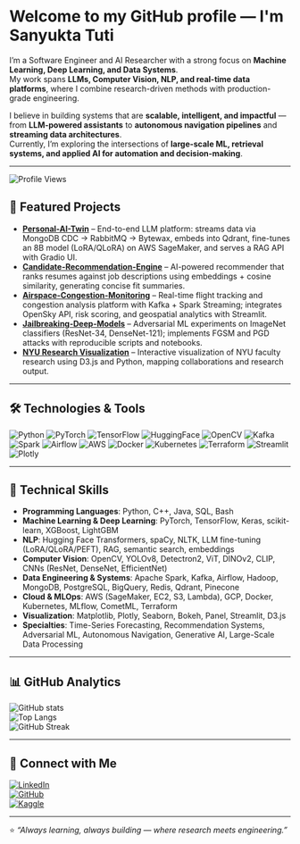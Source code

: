 # Welcome to my GitHub profile — I'm Sanyukta Tuti

I’m a Software Engineer and AI Researcher with a strong focus on **Machine Learning, Deep Learning, and Data Systems**.  
My work spans **LLMs, Computer Vision, NLP, and real-time data platforms**, where I combine research-driven methods with production-grade engineering.  

I believe in building systems that are **scalable, intelligent, and impactful** — from **LLM-powered assistants** to **autonomous navigation pipelines** and **streaming data architectures**.  
Currently, I’m exploring the intersections of **large-scale ML, retrieval systems, and applied AI for automation and decision-making**.

---

![Profile Views](https://komarev.com/ghpvc/?username=Sanyuktatuti&color=blue&style=flat-square)

## 🚀 Featured Projects
- **[Personal-AI-Twin](https://github.com/Sanyuktatuti/Personal-AI-Twin)** – End-to-end LLM platform: streams data via MongoDB CDC → RabbitMQ → Bytewax, embeds into Qdrant, fine-tunes an 8B model (LoRA/QLoRA) on AWS SageMaker, and serves a RAG API with Gradio UI.
- **[Candidate-Recommendation-Engine](https://github.com/Sanyuktatuti/Candidate-Recommendation-Engine)** – AI-powered recommender that ranks resumes against job descriptions using embeddings + cosine similarity, generating concise fit summaries.
- **[Airspace-Congestion-Monitoring](https://github.com/Sanyuktatuti/airspace-congestion-monitoring)** – Real-time flight tracking and congestion analysis platform with Kafka + Spark Streaming; integrates OpenSky API, risk scoring, and geospatial analytics with Streamlit.
- **[Jailbreaking-Deep-Models](https://github.com/Sanyuktatuti/Jailbreaking-Deep-Models)** – Adversarial ML experiments on ImageNet classifiers (ResNet-34, DenseNet-121); implements FGSM and PGD attacks with reproducible scripts and notebooks.
- **[NYU Research Visualization](https://github.com/Sanyuktatuti/NYU_research_visualization)** – Interactive visualization of NYU faculty research using D3.js and Python, mapping collaborations and research output.

---

## 🛠️ Technologies & Tools
![Python](https://img.shields.io/badge/Python-3776AB?style=flat-square&logo=python&logoColor=white)
![PyTorch](https://img.shields.io/badge/PyTorch-EE4C2C?style=flat-square&logo=pytorch&logoColor=white)
![TensorFlow](https://img.shields.io/badge/TensorFlow-FF6F00?style=flat-square&logo=tensorflow&logoColor=white)
![HuggingFace](https://img.shields.io/badge/HuggingFace-FFD21E?style=flat-square&logo=huggingface&logoColor=black)
![OpenCV](https://img.shields.io/badge/OpenCV-5C3EE8?style=flat-square&logo=opencv&logoColor=white)
![Kafka](https://img.shields.io/badge/Apache_Kafka-231F20?style=flat-square&logo=apachekafka&logoColor=white)
![Spark](https://img.shields.io/badge/Apache_Spark-E25A1C?style=flat-square&logo=apachespark&logoColor=white)
![Airflow](https://img.shields.io/badge/Apache_Airflow-017CEE?style=flat-square&logo=apacheairflow&logoColor=white)
![AWS](https://img.shields.io/badge/AWS-232F3E?style=flat-square&logo=amazon-aws&logoColor=white)
![Docker](https://img.shields.io/badge/Docker-2496ED?style=flat-square&logo=docker&logoColor=white)
![Kubernetes](https://img.shields.io/badge/Kubernetes-326CE5?style=flat-square&logo=kubernetes&logoColor=white)
![Terraform](https://img.shields.io/badge/Terraform-844FBA?style=flat-square&logo=terraform&logoColor=white)
![Streamlit](https://img.shields.io/badge/Streamlit-FF4B4B?style=flat-square&logo=streamlit&logoColor=white)
![Plotly](https://img.shields.io/badge/Plotly-3F4F75?style=flat-square&logo=plotly&logoColor=white)

---

## 📌 Technical Skills
- **Programming Languages**: Python, C++, Java, SQL, Bash  
- **Machine Learning & Deep Learning**: PyTorch, TensorFlow, Keras, scikit-learn, XGBoost, LightGBM  
- **NLP**: Hugging Face Transformers, spaCy, NLTK, LLM fine-tuning (LoRA/QLoRA/PEFT), RAG, semantic search, embeddings  
- **Computer Vision**: OpenCV, YOLOv8, Detectron2, ViT, DINOv2, CLIP, CNNs (ResNet, DenseNet, EfficientNet)  
- **Data Engineering & Systems**: Apache Spark, Kafka, Airflow, Hadoop, MongoDB, PostgreSQL, BigQuery, Redis, Qdrant, Pinecone  
- **Cloud & MLOps**: AWS (SageMaker, EC2, S3, Lambda), GCP, Docker, Kubernetes, MLflow, CometML, Terraform  
- **Visualization**: Matplotlib, Plotly, Seaborn, Bokeh, Panel, Streamlit, D3.js  
- **Specialties**: Time-Series Forecasting, Recommendation Systems, Adversarial ML, Autonomous Navigation, Generative AI, Large-Scale Data Processing  

---

## 📊 GitHub Analytics
![GitHub stats](https://github-readme-stats.vercel.app/api?username=Sanyuktatuti&show_icons=true&theme=default)  
![Top Langs](https://github-readme-stats.vercel.app/api/top-langs/?username=Sanyuktatuti&layout=compact&theme=default)  
![GitHub Streak](https://github-readme-streak-stats.herokuapp.com/?user=Sanyuktatuti&theme=default)

---

## 🤝 Connect with Me
[![LinkedIn](https://img.shields.io/badge/LinkedIn-0077B5?style=flat-square&logo=linkedin&logoColor=white)](https://www.linkedin.com/in/sanyukta-tuti-343ba5201/)  
[![GitHub](https://img.shields.io/badge/GitHub-100000?style=flat-square&logo=github&logoColor=white)](https://github.com/Sanyuktatuti)  
[![Kaggle](https://img.shields.io/badge/Kaggle-20BEFF?style=flat-square&logo=kaggle&logoColor=white)](https://www.kaggle.com/sanyuktatuti)  

---

⭐️ *“Always learning, always building — where research meets engineering.”*
